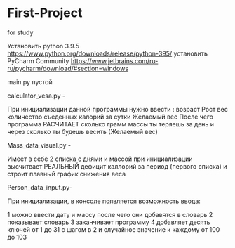 # First-Project
for study

Установить python 3.9.5    https://www.python.org/downloads/release/python-395/
установить PyCharm Community   https://www.jetbrains.com/ru-ru/pycharm/download/#section=windows


main.py пустой  

calculator_vesa.py - 

При инициализации данной программы нужно ввести :
  возраст
  Рост 
  вес
  количество съеденных калорий за сутки
    Желаемый вес
После чего программа РАСЧИТАЕТ сколько грамм массы ты теряешь за день  и через сколько ты будешь весить (Желаемый вес)

Mass_data_visual.py  - 

Имеет в себе 2 списка с днями и массой
при инициализации высчитвает РЕАЛЬНЫЙ дефицит каллорий за период (первого списка)  и строит плавный график снижения веса


Person_data_input.py-

При инициализации, в консоле появляется возможность ввода:

1 можно ввести дату и массу после чего они добавятся в словарь 
2 показывает словарь
3 заканчивает программу
4 добавляет десять ключей от 1 до 31 с шагом в 2  и  случайное значение к каждому от 100 до 103 